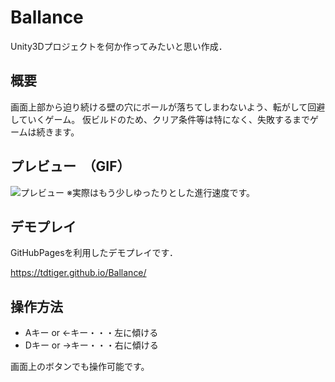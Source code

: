 # Ballance
Unity3Dプロジェクトを何か作ってみたいと思い作成．

## 概要
画面上部から迫り続ける壁の穴にボールが落ちてしまわないよう、転がして回避していくゲーム。
仮ビルドのため、クリア条件等は特になく、失敗するまでゲームは続きます。

## プレビュー　（GIF）
![プレビュー](img/preview.gif)
※実際はもう少しゆったりとした進行速度です。

## デモプレイ
GitHubPagesを利用したデモプレイです．

https://tdtiger.github.io/Ballance/

## 操作方法
- Aキー or ←キー・・・左に傾ける
- Dキー or →キー・・・右に傾ける

画面上のボタンでも操作可能です。